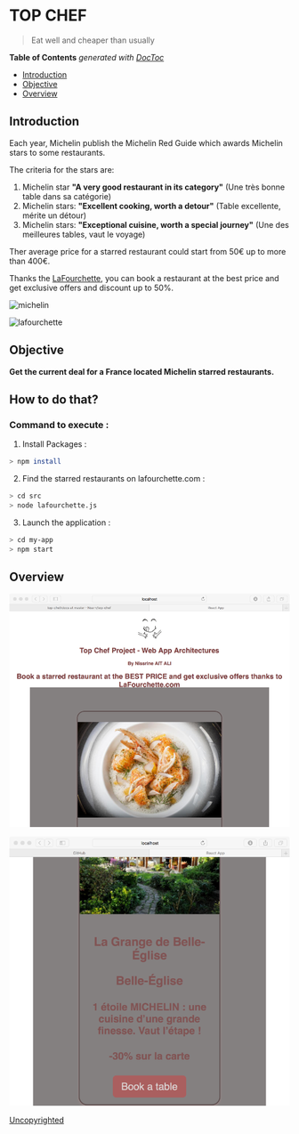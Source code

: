 # TOP CHEF

> Eat well and cheaper than usually

<!-- START doctoc generated TOC please keep comment here to allow auto update -->
<!-- DON'T EDIT THIS SECTION, INSTEAD RE-RUN doctoc TO UPDATE -->
**Table of Contents**  *generated with [DocToc](https://github.com/thlorenz/doctoc)*

- [Introduction](#introduction)
- [Objective](#objective)
- [Overview](#overview)


<!-- END doctoc generated TOC please keep comment here to allow auto update -->

## Introduction

Each year, Michelin publish the Michelin Red Guide which awards Michelin stars to some restaurants.

The criteria for the stars are:

1. Michelin star **"A very good restaurant in its category"** (Une très bonne table dans sa catégorie)
2. Michelin stars: **"Excellent cooking, worth a detour"** (Table excellente, mérite un détour)
3. Michelin stars: **"Exceptional cuisine, worth a special journey"** (Une des meilleures tables, vaut le voyage)

Ther average price for a starred restaurant could start from 50€ up to more than 400€.

Thanks the [LaFourchette](https://www.lafourchette.com), you can book a restaurant at the best price and get exclusive offers and discount up to 50%.

![michelin](./img/michelin.png)

![lafourchette](./img/lafourchette.png)

## Objective 

**Get the current deal for a France located Michelin starred restaurants.**

## How to do that?

### Command to execute : 

1. Install Packages : 
```sh
> npm install
```

2. Find the starred restaurants on lafourchette.com :
```sh
> cd src
> node lafourchette.js
```

3. Launch the application : 
```sh
> cd my-app
> npm start
```

## Overview

![1](./img/1.png)

![2](./img/2.png)



[Uncopyrighted](http://zenhabits.net/uncopyright/)
